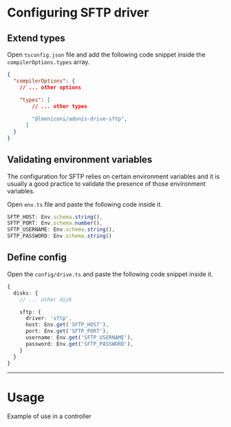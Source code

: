 # Configuring SFTP driver

## Extend types

Open `tsconfig.json` file and add the following code snippet inside the `compilerOptions.types` array.

```json
{
  "compilerOptions": {
    // ... other options

    "types": [
        // ... other types
        
        "@lmeniconi/adonis-drive-sftp",
      ]
  }
}
```

## Validating environment variables

The configuration for SFTP relies on certain environment variables and it is usually a good practice to validate the presence of those environment variables.

Open `env.ts` file and paste the following code inside it.

```ts
SFTP_HOST: Env.schema.string(),
SFTP_PORT: Env.schema.number(),
SFTP_USERNAME: Env.schema.string(),
SFTP_PASSWORD: Env.schema.string()
```

## Define config
Open the `config/drive.ts` and paste the following code snippet inside it.

```ts
{
  disks: {
    // ... other disk

    sftp: {
      driver: 'sftp',
      host: Env.get('SFTP_HOST'),
      port: Env.get('SFTP_PORT'),
      username: Env.get('SFTP_USERNAME'),
      password: Env.get('SFTP_PASSWORD'),
    }
  }
}
```

---

# Usage
Example of use in a controller

```ts
```

